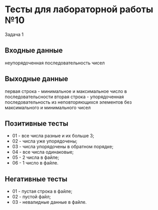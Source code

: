 # Тесты для лабораторной работы №10
Задача 1

## Входные данные
неупорядоченная последовательность чисел

## Выходные данные
первая строка - минимальное и максимальное число в последовательсности
вторая строка - упорядоченная последовательность из неповторяющихся элементов без максимального и минимального чисел

## Позитивные тесты
 - 01 - все числа разные и их больше 3;
 - 02 - числа уже упорядочены;
 - 03 - числа упорядочены в обратном порядке;
 - 04 - все числа одинаковые;
 - 05 - 2 числа в файле;
 - 06 - 1 число в файле.

## Негативные тесты
 - 01 - пустая строка в файле;
 - 02 - пустой файл;
 - 03 - невалидные данные в файле.